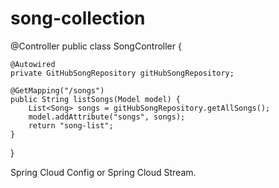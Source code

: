 # song-collection


@Controller
public class SongController {

    @Autowired
    private GitHubSongRepository gitHubSongRepository;

    @GetMapping("/songs")
    public String listSongs(Model model) {
        List<Song> songs = gitHubSongRepository.getAllSongs();
        model.addAttribute("songs", songs);
        return "song-list";
    }
}



 Spring Cloud Config or Spring Cloud Stream.
